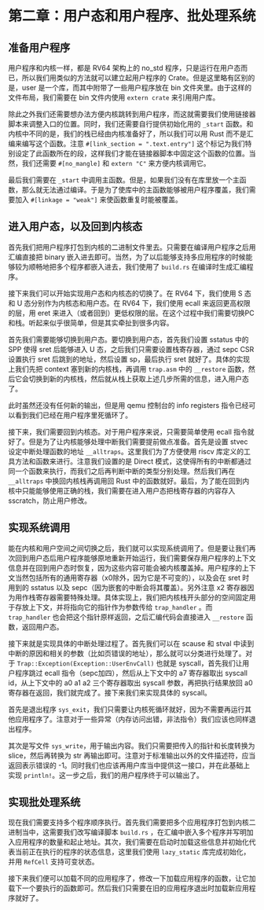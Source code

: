 # 第二章：用户态和用户程序、批处理系统

## 准备用户程序

用户程序和内核一样，都是 RV64 架构上的 no_std 程序，只是运行在用户态而已，所以我们用类似的方法就可以建立起用户程序的 Crate。但是这里略有区别的是，user 是一个库，而其中附带了一些用户程序放在 bin 文件夹里。由于这样的文件布局，我们需要在 bin 文件内使用 `extern crate` 来引用用户库。

除此之外我们还需要想办法方便内核跳转到用户程序，而这就需要我们使用链接器脚本来调整入口的位置。同时，我们还需要自行提供初始化用的 `_start` 函数。和内核中不同的是，我们的栈已经由内核准备好了，所以我们可以用 Rust 而不是汇编来编写这个函数。注意 `#[link_section = ".text.entry"]` 这个标记为我们特别设定了此函数所在的段，这样我们才能在链接器脚本中固定这个函数的位置。当然，我们还需要 `#[no_mangle]` 和 `extern "C"` 来方便内核调用它。

最后我们需要在 `_start` 中调用主函数。但是，如果我们没有在库里放一个主函数，那么就无法通过编译。于是为了使库中的主函数能够被用户程序覆盖，我们需要加入 `#[linkage = "weak"]` 来使函数重复时能被覆盖。

## 进入用户态，以及回到内核态

首先我们把用户程序打包到内核的二进制文件里去。只需要在编译用户程序之后用汇编直接把 binary 嵌入进去即可。当然，为了以后能够支持多应用程序的时候能够较为顺畅地把多个程序都嵌入进去，我们使用了 `build.rs` 在编译时生成汇编程序。

接下来我们可以开始实现用户态和内核态的切换了。在 RV64 下，我们使用 S 态和 U 态分别作为内核态和用户态。在 RV64 下，我们使用 ecall 来返回更高权限的层，用 eret 来进入（或者回到）更低权限的层。在这个过程中我们需要切换PC和栈。听起来似乎很简单，但是其实牵扯到很多内容。

首先我们需要能够切换到用户态。要切换到用户态，首先我们设置 sstatus 中的 SPP 使得 sret 后能够进入 U 态，之后我们只需要设置栈寄存器，通过 sepc CSR 设置执行 sret 后跳到的地址，然后设置 sp，最后执行 sret 就好了。具体的实现上我们先把 context 塞到新的内核栈，再调用 `trap.asm` 中的 `__restore` 函数，然后它会切换到新的内核栈，然后就从栈上获取上述几步所需的信息，进入用户态了。

此时虽然还没有任何新的输出，但是用 qemu 控制台的 info registers 指令已经可以看到我们已经在用户程序里死循环了。

接下来，我们需要回到内核态。对于用户程序来说，只需要简单使用 ecall 指令就好了。但是为了让内核能够处理中断我们需要提前做点准备。首先是设置 stvec 设定中断处理函数的地址 `__alltraps`。这里我们为了方便使用 riscv 库定义的工具方法和函数来进行。注意我们设置的是 Direct 模式，这使得所有的中断都通过同一个函数来执行，而我们之后再判断中断的类型分别处理。然后我们再在 `__alltraps` 中换回内核栈再调用回 Rust 中的函数就好。最后，为了能在回到内核中只能能够使用正确的栈，我们需要在进入用户态把栈寄存器的内容存入 sscratch，防止用户修改。

## 实现系统调用

能在内核和用户空间之间切换之后，我们就可以实现系统调用了。但是要让我们再次回到用户态后用户程序能够原地重新开始运行，我们需要保存用户程序的上下文信息并在回到用户态时恢复，因为这些内容可能会被内核覆盖掉。用户程序的上下文当然包括所有的通用寄存器（x0除外，因为它是不可变的），以及会在 sret 时用到的 sstatus 以及 sepc（因为嵌套的中断会将其覆盖）。另外注意 x2 寄存器因为用作栈寄存器需要特殊处理。具体实现上，我们把内核栈开头部分的空间固定用于存放上下文，并将指向它的指针作为参数传给 `trap_handler` 。而 `trap_handler` 也会把这个指针原样返回，之后汇编代码会直接进入 `__restore` 函数，返回用户态。

接下来就是实现具体的中断处理过程了。首先我们可以在 scause 和 stval 中读到中断的原因和相关的参数（比如页错误的地址），那么就可以分类进行处理了。对于 `Trap::Exception(Exception::UserEnvCall)` 也就是 syscall，首先我们让用户程序跳过 ecall 指令（sepc加四），然后从上下文中的 a7 寄存器取出 syscall id，从上下文中的 a0 a1 a2 三个寄存器取出 syscall 参数，再把执行结果放回 a0 寄存器在返回，我们就完成了。接下来我们来实现具体的 syscall。

首先是退出程序 `sys_exit`，我们只需要让内核死循环就好，因为不需要再运行其他应用程序了。注意对于一些异常（内存访问出错，非法指令）我们应该也同样退出程序。

其次是写文件 `sys_write`，用于输出内容。我们只需要把传入的指针和长度转换为 slice，然后再转换为 str 再输出即可。注意对于标准输出以外的文件描述符，应当返回表示错误的 -1。同时我们也应该再用户库当中提供这一接口，并在此基础上实现 `println!`。这一步之后，我们的用户程序终于可以输出了。

## 实现批处理系统

现在我们需要支持多个程序顺序执行。首先我们需要把多个应用程序打包到内核二进制当中，这需要我们改写编译脚本 `build.rs` ，在汇编中嵌入多个程序并写明加入应用程序的数量和起止地址。其次，我们需要在启动时加载这些信息并初始化代表当前正在执行的程序的状态信息，这里我们使用 `lazy_static` 库完成初始化，并用 `RefCell` 支持可变状态。

接下来我们便可以加载不同的应用程序了，修改一下加载应用程序的函数，让它加载下一个要执行的函数即可。然后我们只需要在旧的应用程序退出时加载新应用程序就好了。
